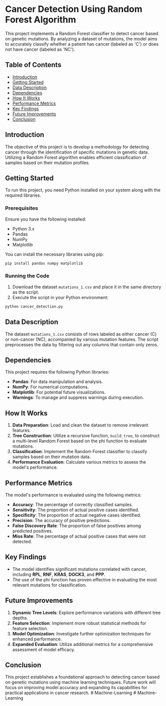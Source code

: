 # Cancer Detection Using Random Forest Algorithm

This project implements a Random Forest classifier to detect cancer based on genetic mutations. By analyzing a dataset of mutations, the model aims to accurately classify whether a patient has cancer (labeled as 'C') or does not have cancer (labeled as 'NC').

## Table of Contents

- [Introduction](#introduction)
- [Getting Started](#getting-started)
- [Data Description](#data-description)
- [Dependencies](#dependencies)
- [How It Works](#how-it-works)
- [Performance Metrics](#performance-metrics)
- [Key Findings](#key-findings)
- [Future Improvements](#future-improvements)
- [Conclusion](#conclusion)

## Introduction

The objective of this project is to develop a methodology for detecting cancer through the identification of specific mutations in genetic data. Utilizing a Random Forest algorithm enables efficient classification of samples based on their mutation profiles.

## Getting Started

To run this project, you need Python installed on your system along with the required libraries.

### Prerequisites

Ensure you have the following installed:

- Python 3.x
- Pandas
- NumPy
- Matplotlib

You can install the necessary libraries using pip:

```bash
pip install pandas numpy matplotlib
```

### Running the Code

1. Download the dataset `mutations_1.csv` and place it in the same directory as the script.
2. Execute the script in your Python environment:

```bash
python cancer_detection.py
```

## Data Description

The dataset `mutations_1.csv` consists of rows labeled as either cancer (C) or non-cancer (NC), accompanied by various mutation features. The script preprocesses the data by filtering out any columns that contain only zeros.

## Dependencies

This project requires the following Python libraries:

- **Pandas**: For data manipulation and analysis.
- **NumPy**: For numerical computations.
- **Matplotlib**: For potential future visualizations.
- **Warnings**: To manage and suppress warnings during execution.

## How It Works

1. **Data Preparation**: Load and clean the dataset to remove irrelevant features.
2. **Tree Construction**: Utilize a recursive function, `build_tree`, to construct a multi-level Random Forest based on the phi function to evaluate mutations.
3. **Classification**: Implement the Random Forest classifier to classify samples based on their mutation data.
4. **Performance Evaluation**: Calculate various metrics to assess the model's performance.

## Performance Metrics

The model's performance is evaluated using the following metrics:

- **Accuracy**: The percentage of correctly classified samples.
- **Sensitivity**: The proportion of actual positive cases identified.
- **Specificity**: The proportion of actual negative cases identified.
- **Precision**: The accuracy of positive predictions.
- **False Discovery Rate**: The proportion of false positives among predicted positives.
- **Miss Rate**: The percentage of actual positive cases that were not detected.

## Key Findings

- The model identifies significant mutations correlated with cancer, including **RPL**, **RNF**, **KRAS**, **DOCK3**, and **PPP**.
- The use of the phi function has proven effective in evaluating the most relevant mutations for classification.

## Future Improvements

1. **Dynamic Tree Levels**: Explore performance variations with different tree depths.
2. **Feature Selection**: Implement more robust statistical methods for feature selection.
3. **Model Optimization**: Investigate further optimization techniques for enhanced performance.
4. **Expanded Evaluation**: Utilize additional metrics for a comprehensive assessment of model efficacy.

## Conclusion

This project establishes a foundational approach to detecting cancer based on genetic mutations using machine learning techniques. Future work will focus on improving model accuracy and expanding its capabilities for practical applications in cancer research.
#   M a c h i n e - L e a r n i n g  
 #   M a c h i n e - L e a r n i n g  
 